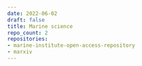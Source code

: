 ```yaml
---
date: 2022-06-02
draft: false
title: Marine science
repo_count: 2
repositories:
- marine-institute-open-access-repository
- marxiv
---
```



